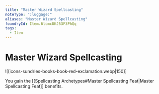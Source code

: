 ```yaml
---
title: "Master Wizard Spellcasting"
noteType: ":luggage:"
aliases: "Master Wizard Spellcasting"
foundryId: Item.6lcmcUKJ53F3PhQq
tags:
  - Item
---
```


# Master Wizard Spellcasting
![[icons-sundries-books-book-red-exclamation.webp|150]]

You gain the [[Spellcasting Archetypes#Master Spellcasting Feat|Master Spellcasting Feat]] benefits.
